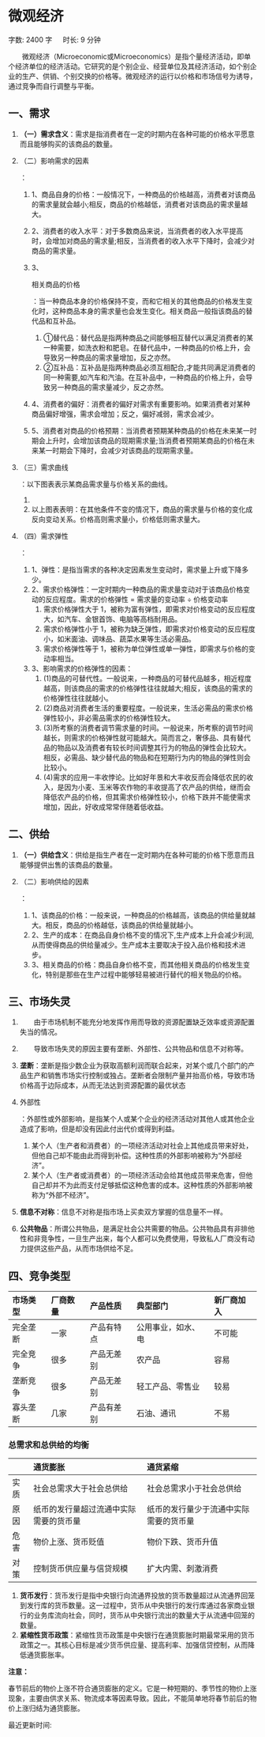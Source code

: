 # 微观经济[](https://sakib.local/常识判断/经济篇/微观经济.html#微观经济)

 字数: 2400 字   时长: 9 分钟

  微观经济（Microeconomic或Microeconomics）是指个量经济活动，即单个经济单位的经济活动。它研究的是个别企业、经营单位及其经济活动，如个别企业的生产、供销、个别交换的价格等。微观经济的运行以价格和市场信号为诱导，通过竞争而自行调整与平衡。

## 一、需求[](https://sakib.local/常识判断/经济篇/微观经济.html#一、需求)

1. **（一）需求含义**：需求是指消费者在一定的时期内在各种可能的价格水平愿意而且能够购买的该商品的数量。

2. （二）影响需求的因素

   ：

   1. 1、商品自身的价格：一般情况下，一种商品的价格越高，消费者对该商品的需求量就会越小;相反，商品的价格越低，消费者对该商品的需求量越大。

   2. 2、消费者的收入水平：对于多数商品来说，当消费者的收入水平提高时，会增加对商品的需求量;相反，当消费者的收入水平下降时，会减少对商品的需求量。

   3. 3、

      相关商品的价格

      ：当一种商品本身的价格保持不变，而和它相关的其他商品的价格发生变化时，这种商品本身的需求量也会发生变化。相关商品一般指该商品的替代品和互补品。

      1. ①替代品：替代品是指两种商品之间能够相互替代以满足消费者的某一种需要，如洗衣粉和肥皂。在替代品中，一种商品的价格上升，会导致另一种商品的需求量增加，反之亦然。
      2. ②互补品：互补品是指两种商品必须互相配合,才能共同满足消费者的同一种需要,如汽车和汽油。在互补品中，一种商品的价格上升，会导致另一种商品的需求量减少，反之亦然。

   4. 4、消费者的偏好：消费者的偏好对需求有重要影响。如果消费者对某种商品偏好增强，需求会增加；反之，偏好减弱，需求会减少。

   5. 5、消费者对商品的价格预期：当消费者预期某种商品的价格在未来某一时期会上升时，会增加该商品的现期需求量;当消费者预期某商品的价格在未来某一时期会下降时，会减少对该商品的现期需求量。

3. （三）需求曲线

   ：以下图表表示某商品需求量与价格关系的曲线。

   1. 
   2. 以上图表表明：在其他条件不变的情况下，商品的需求量与价格的变化成反向变动关系。价格高则需求量小，价格低则需求量大。

4. （四）需求弹性

   ：

   1. 1、弹性：是指当需求的各种决定因素发生变动时，需求量上升或下降多少。
   2. 2、需求价格弹性：一定时期内一种商品的需求量变动对于该商品价格变动的反应程度。需求的价格弹性 = 需求量的变动率 ÷ 价格变动率
      1. 需求价格弹性大于 1，被称为富有弹性，即需求对价格变动的反应程度大，如汽车、金银首饰、电脑等高档耐用品。
      2. 需求价格弹性小于 1，被称为缺乏弹性，即需求对价格变动的反应程度小，如米面油、调味品、蔬菜水果等生活必需品。
      3. 需求价格弹性等于 1，被称为单位弹性或单一弹性，即需求与价格的变动率相当。
   3. 3、影响需求的价格弹性的因素：
      1. (1)商品的可替代性。一般说来，一种商品的可替代品越多，相近程度越高，则该商品的需求的价格弹性往往就越大;相反，该商品的需求的价格弹性往往就越小。
      2. (2)商品对消费者生活的重要程度。一般说来，生活必需品的需求价格弹性较小，非必需品需求的价格弹性较大。
      3. (3)所考察的消费者调节需求量的时间。一般说来，所考察的调节时间越长，则需求的价格弹性就可能越大。简而言之，奢侈品、具有替代品的物品以及消费者有较长时间调整其行为的物品的弹性会比较大。相反，必需品、缺少替代品的物品和在短期行为内的物品的弹性则会比较小。
      4. (4)需求的应用一丰收悖论。比如好年景和大丰收反而会降低农民的收入，是因为小麦、玉米等农作物的丰收提高了农产品的供给，继而会降低农产品的价格，但其需求价格弹性较小，价格下跌并不能使需求增加，因此，好收成常常伴随着低收益。

## 二、供给[](https://sakib.local/常识判断/经济篇/微观经济.html#二、供给)

1. **（一）供给含义**：供给是指生产者在一定时期内在各种可能的价格下愿意而且能够提供出售的该商品的数量。

2. （二）影响供给的因素

   ：

   1. 1、该商品的价格：一般来说，一种商品的价格越高，该商品的供给量就越大。相反，商品的价格越低，该商品的供给量就越小。
   2. 2、生产的成本：在商品自身价格不变的情况下,生产成本上升会减少利润,从而使得商品的供给量减少。生产成本主要取决于投入品价格和技术进步。
   3. 3、相关商品的价格：商品自身价格不变，而其他相关商品的价格发生变化，特别是那些在生产过程中能够轻易被进行替代的相关物品的价格。

## 三、市场失灵[](https://sakib.local/常识判断/经济篇/微观经济.html#三、市场失灵)

1.   由于市场机制不能充分地发挥作用而导致的资源配置缺乏效率或资源配置失当的情况。

2.   导致市场失灵的原因主要有垄断、外部性、公共物品和信息不对称等。

3. **垄断**：垄断是指少数企业为获取高额利润而联合起来，对某个或几个部门的产品生产和销售市场实行控制或独占。垄断者会限制产量并抬高价格，导致市场价格高于边际成本，从而无法达到资源配置的最优状态‌

4. 外部性

   ：外部性或外部影响，是指某个人或某个企业的经济活动对其他人或其他企业造成了影响，但是却没有因此付出代价或得到利益。

   1. 某个人（生产者和消费者）的一项经济活动对社会上其他成员带来好处，但他自己却不能由此而得到补偿。这种性质的外部影响被称为“外部经济”。
   2. 某个人（生产者或消费者）的一项经济活动会给其他成员带来危害，但他自己却并不为此而支付足够抵偿这种危害的成本。这种性质的外部影响被称为“外部不经济”。

5. **信息不对称**：信息不对称是指市场上买卖双方掌握的信息量不一样。

6. **公共物品**：所谓公共物品，是满足社会公共需要的物品。公共物品具有非排他性和非竞争性，一旦生产出来，每个人都可以免费使用，导致私人厂商没有动力提供这些产品，从而市场供给不足‌。

## 四、竞争类型[](https://sakib.local/常识判断/经济篇/微观经济.html#四、竞争类型)

| 市场类型 | 厂商数量 | 产品性质   | 典型部门           | 新厂商加入 |
| :------- | :------- | :--------- | :----------------- | :--------- |
| 完全垄断 | 一家     | 产品有特点 | 公用事业，如水、电 | 不可能     |
| 完全竞争 | 很多     | 产品无差别 | 农产品             | 容易       |
| 垄断竞争 | 很多     | 产品无差别 | 轻工产品、零售业   | 较易       |
| 寡头垄断 | 几家     | 产品有差别 | 石油、通讯         | 不易       |

### 总需求和总供给的均衡[](https://sakib.local/常识判断/经济篇/微观经济.html#总需求和总供给的均衡)

|      | 通货膨胀                               | 通货紧缩                               |
| :--- | :------------------------------------- | :------------------------------------- |
| 实质 | 社会总需求大于社会总供给               | 社会总需求小于社会总供给               |
| 原因 | 纸币的发行量超过流通中实际需要的货币量 | 纸币的发行量少于流通中实际需要的货币量 |
| 危害 | 物价上涨、货币贬值                     | 物价下跌、货币升值                     |
| 对策 | 控制货币供应量与信贷规模               | 扩大内需、刺激消费                     |

1. **货币发行**：货币发行是指中央银行向流通界投放的货币数量超过从流通界回笼到发行库的货币数量。这一过程中，货币从中央银行的发行库通过各家商业银行的业务库流向社会，同时，货币从中央银行流出的数量大于从流通中回笼的数量。
2. **紧缩性货币政策**：紧缩性货币政策是中央银行在通货膨胀时期最常采用的货币政策之一。其核心目标是减少货币供应量、提高利率、加强信贷控制，从而降低通货膨胀率。

**注意：**

春节前后的物价上涨不符合通货膨胀的定义。它是一种短期的、季节性的物价上涨现象，主要由供求关系、物流成本等因素导致。因此，不能简单地将春节前后的物价上涨归结为通货膨胀。

最近更新时间: 
